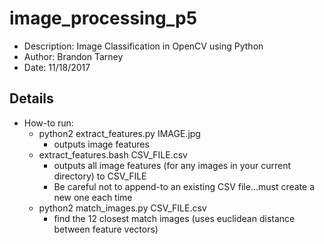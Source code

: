 # image_processing_p5
- Description: Image Classification in OpenCV using Python
- Author: Brandon Tarney
- Date: 11/18/2017

## Details
- How-to run:
    - python2 extract_features.py IMAGE.jpg
        - outputs image features
    - extract_features.bash CSV_FILE.csv
        - outputs all image features (for any images in your current directory) to CSV_FILE
        - Be careful not to append-to an existing CSV file...must create a new one each time
    - python2 match_images.py CSV_FILE.csv
        - find the 12 closest match images (uses euclidean distance between feature vectors)


